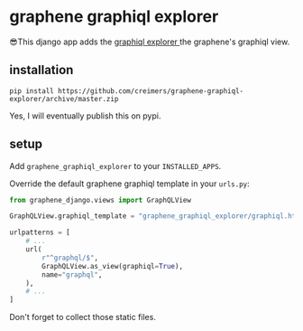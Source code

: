 # graphene graphiql explorer

😎This django app adds the [ graphiql explorer ](https://github.com/OneGraph/graphiql-explorer) the graphene's graphiql view.

## installation

`pip install https://github.com/creimers/graphene-graphiql-explorer/archive/master.zip`

Yes, I will eventually publish this on pypi.

## setup

Add `graphene_graphiql_explorer` to your `INSTALLED_APPS`.

Override the default graphene graphiql template in your `urls.py`:

```python
from graphene_django.views import GraphQLView

GraphQLView.graphiql_template = "graphene_graphiql_explorer/graphiql.html"

urlpatterns = [
    # ...
    url(
        r"^graphql/$",
        GraphQLView.as_view(graphiql=True),
        name="graphql",
    ),
    # ...
]
```

Don't forget to collect those static files.
